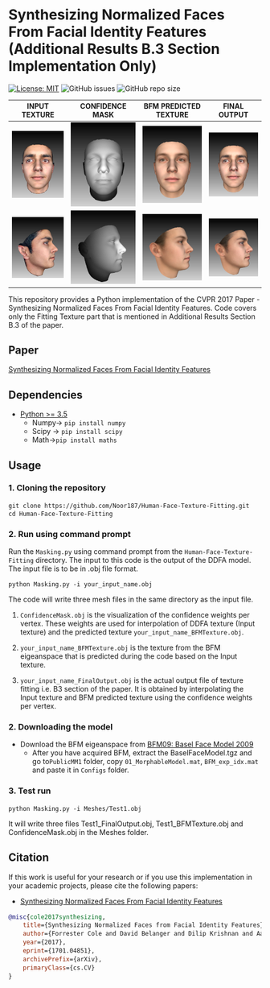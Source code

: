 # Synthesizing Normalized Faces From Facial Identity Features (Additional Results B.3 Section Implementation Only)

[![License: MIT](https://img.shields.io/badge/License-MIT-yellow.svg)](LICENSE)
![GitHub issues](https://img.shields.io/github/issues/nabeel3133/3D-texture-fitting.svg)
![GitHub repo size](https://img.shields.io/github/repo-size/nabeel3133/3D-texture-fitting?style=plastic)

| INPUT TEXTURE | CONFIDENCE MASK | BFM PREDICTED TEXTURE | FINAL OUTPUT |
:-------------------------:|:-------------------------:|:-------------------------:|:-------------------------:
![](/images/Input.PNG) | ![](/images/WeightMask.PNG) | ![](/images/BFMpredicted.PNG) | ![](/images/Output.PNG) 
![](/images/Input2.PNG) | ![](/images/WeightMask2.PNG) | ![](/images/BFMpredicted2.PNG) | ![](/images/Output2.PNG) 


This repository provides a Python implementation of the CVPR 2017 Paper - Synthesizing Normalized Faces From Facial Identity Features. Code covers only the Fitting Texture part that is mentioned in Additional Results Section B.3 of the paper.

## Paper
[Synthesizing Normalized Faces From Facial Identity Features](https://arxiv.org/pdf/1701.04851.pdf)

## Dependencies
* [Python >= 3.5](https://www.python.org/downloads/release/python-352/)
  - Numpy-> ```pip install numpy```
  - Scipy -> ```pip install scipy```
  - Math->```pip install maths```
  
## Usage
### 1. Cloning the repository
```
git clone https://github.com/Noor187/Human-Face-Texture-Fitting.git
cd Human-Face-Texture-Fitting
```
  
### 2. Run using command prompt
Run the `Masking.py` using command prompt from the `Human-Face-Texture-Fitting` directory. The input to this code is the output of the DDFA model. The input file is to be in .obj file format.
```
python Masking.py -i your_input_name.obj
```

The code will write three mesh files in the same directory as the input file. 

1. `ConfidenceMask.obj` is the visualization of the confidence weights per vertex. These weights are used for interpolation of DDFA texture (Input texture) and the predicted texture `your_input_name_BFMTexture.obj`. 

2. `your_input_name_BFMTexture.obj` is the texture from the BFM eigeanspace that is predicted during the code based on the Input texture.

3. `your_input_name_FinalOutput.obj` is the actual output file of texture fitting i.e. B3 section of the paper. It is obtained by interpolating the Input texture and BFM predicted texture using the confidence weights per vertex.


### 2. Downloading the model
- Download the BFM eigeanspace from [BFM09: Basel Face Model 2009](https://faces.dmi.unibas.ch/bfm/index.php?nav=1-1-0&id=details)
  - After you have acquired BFM, extract the BaselFaceModel.tgz and go to`PublicMM1` folder, copy `01_MorphableModel.mat`, `BFM_exp_idx.mat` and paste it in `Configs` folder.
  

### 3. Test run
```
python Masking.py -i Meshes/Test1.obj
```
It will write three files Test1_FinalOutput.obj, Test1_BFMTexture.obj and ConfidenceMask.obj in the Meshes folder.


## Citation
If this work is useful for your research or if you use this implementation in your academic projects, please cite the following papers:
- [Synthesizing Normalized Faces From Facial Identity Features](https://arxiv.org/pdf/1701.04851.pdf)
```bibtex
@misc{cole2017synthesizing,
    title={Synthesizing Normalized Faces from Facial Identity Features},
    author={Forrester Cole and David Belanger and Dilip Krishnan and Aaron Sarna and Inbar Mosseri and William T. Freeman},
    year={2017},
    eprint={1701.04851},
    archivePrefix={arXiv},
    primaryClass={cs.CV}
}
```
